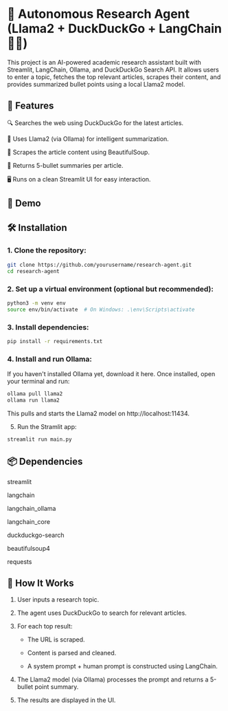# 🦙 Autonomous Research Agent (Llama2 + DuckDuckGo + LangChain 🦜🔗)

This project is an AI-powered academic research assistant built with Streamlit, LangChain, Ollama, and DuckDuckGo Search API. It allows users to enter a topic, fetches the top relevant articles, scrapes their content, and provides summarized bullet points using a local Llama2 model.

## 🚀 Features

🔍 Searches the web using DuckDuckGo for the latest articles.

🧠 Uses Llama2 (via Ollama) for intelligent summarization.

📰 Scrapes the article content using BeautifulSoup.

📌 Returns 5-bullet summaries per article.

🖥️ Runs on a clean Streamlit UI for easy interaction.

## 📸 Demo

## 🛠️ Installation

### 1. Clone the repository:

```bash
git clone https://github.com/yourusername/research-agent.git
cd research-agent
```

### 2. Set up a virtual environment (optional but recommended):

```bash
python3 -m venv env
source env/bin/activate  # On Windows: .\env\Scripts\activate
```

### 3. Install dependencies:

```bash
pip install -r requirements.txt
```

### 4. Install and run Ollama:

If you haven't installed Ollama yet, download it here.
Once installed, open your terminal and run:

```bash
ollama pull llama2
ollama run llama2
```

This pulls and starts the Llama2 model on http://localhost:11434.

5. Run the Stramlit app:

```bash
streamlit run main.py
```

## 📦 Dependencies

streamlit

langchain

langchain_ollama

langchain_core

duckduckgo-search

beautifulsoup4

requests

## 🧠 How It Works

1. User inputs a research topic.

2. The agent uses DuckDuckGo to search for relevant articles.

3. For each top result:

   - The URL is scraped.

   - Content is parsed and cleaned.

   - A system prompt + human prompt is constructed using LangChain.

4. The Llama2 model (via Ollama) processes the prompt and returns a 5-bullet point summary.

5. The results are displayed in the UI.
